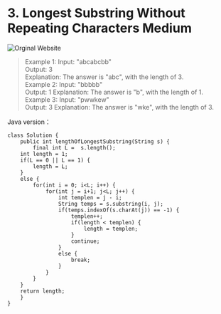 # 3. Longest Substring Without Repeating Characters  Medium
![Orginal Website](https://leetcode.com/problems/longest-substring-without-repeating-characters/)
> Example 1:
Input: "abcabcbb"<br/>
Output: 3 <br/>
Explanation: The answer is "abc", with the length of 3. <br/>
Example 2:
Input: "bbbbb"<br/>
Output: 1
Explanation: The answer is "b", with the length of 1.<br/>
Example 3:
Input: "pwwkew"<br/>
Output: 3
Explanation: The answer is "wke", with the length of 3. 

Java version：

	class Solution {
	    public int lengthOfLongestSubstring(String s) {
	        final int L =  s.length();
		int length = 1;
		if(L == 0 || L == 1) {
			length = L;
		}
		else {
			for(int i = 0; i<L; i++) {
				for(int j = i+1; j<L; j++) {
					int templen = j - i;
					String temps = s.substring(i, j);
					if(temps.indexOf(s.charAt(j)) == -1) {
						templen++;
						if(length < templen) {
							length = templen;
						}
						continue;
					}
					else {
						break;
					}
				}
			}
		}
		return length;
	    }
	}
